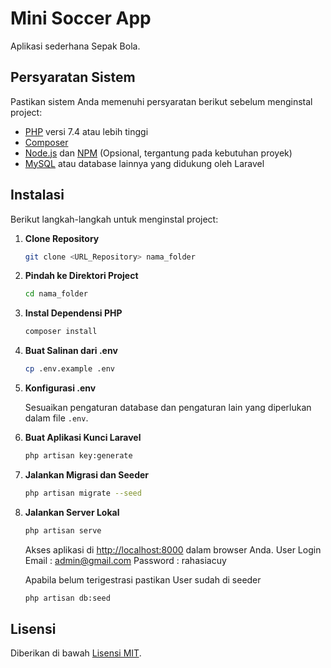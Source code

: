 # Mini Soccer App

Aplikasi sederhana Sepak Bola.

## Persyaratan Sistem

Pastikan sistem Anda memenuhi persyaratan berikut sebelum menginstal project:

- [PHP](https://www.php.net/) versi 7.4 atau lebih tinggi
- [Composer](https://getcomposer.org/)
- [Node.js](https://nodejs.org/) dan [NPM](https://www.npmjs.com/) (Opsional, tergantung pada kebutuhan proyek)
- [MySQL](https://www.mysql.com/) atau database lainnya yang didukung oleh Laravel

## Instalasi

Berikut langkah-langkah untuk menginstal project:

1. **Clone Repository**

    ```bash
    git clone <URL_Repository> nama_folder
    ```

2. **Pindah ke Direktori Project**

    ```bash
    cd nama_folder
    ```

3. **Instal Dependensi PHP**

    ```bash
    composer install
    ```

4. **Buat Salinan dari .env**

    ```bash
    cp .env.example .env
    ```

5. **Konfigurasi .env**

    Sesuaikan pengaturan database dan pengaturan lain yang diperlukan dalam file `.env`.

6. **Buat Aplikasi Kunci Laravel**

    ```bash
    php artisan key:generate
    ```

7. **Jalankan Migrasi dan Seeder**

    ```bash
    php artisan migrate --seed
    ```

8. **Jalankan Server Lokal**

    ```bash
    php artisan serve
    ```

    Akses aplikasi di [http://localhost:8000](http://localhost:8000) dalam browser Anda.
    User Login
    Email : admin@gmail.com
    Password : rahasiacuy

    Apabila belum terigestrasi pastikan User sudah di seeder
    ```bash
    php artisan db:seed
    ```


## Lisensi

Diberikan di bawah [Lisensi MIT](LICENSE).
